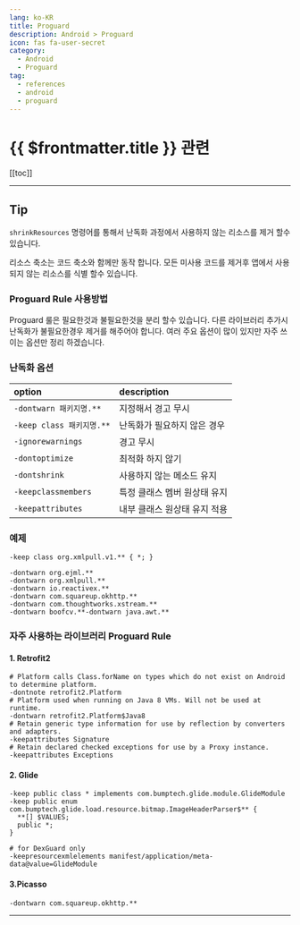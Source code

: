 ```yaml
---
lang: ko-KR
title: Proguard
description: Android > Proguard
icon: fas fa-user-secret
category:
  - Android
  - Proguard
tag: 
  - references
  - android
  - proguard
---
```


# {{ $frontmatter.title }} 관련

[[toc]]

---

## Tip

`shrinkResources` 명령어를 통해서 난독화 과정에서 사용하지 않는 리소스를 제거 할수 있습니다.

리소스 축소는 코드 축소와 함께만 동작 합니다. 모든 미사용 코드를 제거후 앱에서 사용되지 않는 리소스를 식별 할수 있습니다.

### Proguard Rule 사용방법

Proguard 룰은 필요한것과 불필요한것을 분리 할수 있습니다. 다른 라이브러리 추가시 난독화가 불필요한경우 제거를 해주어야 합니다. 여러 주요 옵션이 많이 있지만 자주 쓰이는 옵션만 정리 하겠습니다.

### 난독화 옵션

| option | description |
| :--- | :--- |
| `-dontwarn 패키지명.**` | 지정해서 경고 무시 | 
| `-keep class 패키지명.**` | 난독화가 필요하지 않은 경우 | 
| `-ignorewarnings` | 경고 무시 | 
| `-dontoptimize` | 최적화 하지 않기 |
| `-dontshrink` | 사용하지 않는 메소드 유지 |
| `-keepclassmembers` | 특정 클래스 멤버 원상태 유지 |
| `-keepattributes` | 내부 클래스 원상태 유지 적용

### 예제 

```proguard
-keep class org.xmlpull.v1.** { *; }

-dontwarn org.ejml.**
-dontwarn org.xmlpull.**
-dontwarn io.reactivex.**
-dontwarn com.squareup.okhttp.**
-dontwarn com.thoughtworks.xstream.**
-dontwarn boofcv.**-dontwarn java.awt.**
```

### 자주 사용하는 라이브러리 Proguard Rule

#### 1. Retrofit2

```proguard
# Platform calls Class.forName on types which do not exist on Android to determine platform.
-dontnote retrofit2.Platform
# Platform used when running on Java 8 VMs. Will not be used at runtime.
-dontwarn retrofit2.Platform$Java8
# Retain generic type information for use by reflection by converters and adapters.
-keepattributes Signature
# Retain declared checked exceptions for use by a Proxy instance.
-keepattributes Exceptions
```

#### 2. Glide

```proguard
-keep public class * implements com.bumptech.glide.module.GlideModule
-keep public enum com.bumptech.glide.load.resource.bitmap.ImageHeaderParser$** {
  **[] $VALUES;
  public *;
}

# for DexGuard only
-keepresourcexmlelements manifest/application/meta-data@value=GlideModule
```

#### 3.Picasso

```proguard
-dontwarn com.squareup.okhttp.**
```

---

<TagLinks />